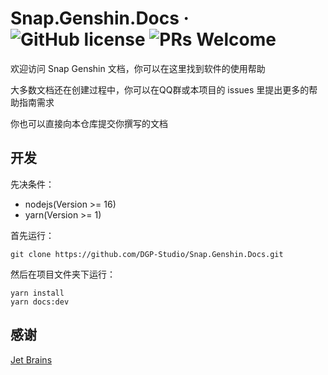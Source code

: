 # Snap.Genshin.Docs &middot; ![GitHub license](https://img.shields.io/badge/license-MIT-blue.svg) ![PRs Welcome](https://img.shields.io/badge/PRs-welcome-brightgreen.svg)

欢迎访问 Snap Genshin 文档，你可以在这里找到软件的使用帮助

大多数文档还在创建过程中，你可以在QQ群或本项目的 issues 里提出更多的帮助指南需求

你也可以直接向本仓库提交你撰写的文档

## 开发

先决条件：
- nodejs(Version >= 16)
- yarn(Version >= 1)

首先运行：
```git
git clone https://github.com/DGP-Studio/Snap.Genshin.Docs.git
```

然后在项目文件夹下运行：

```yarn
yarn install
yarn docs:dev
```

## 感谢

[Jet Brains](https://www.jetbrains.com/zh-cn/community/opensource/#support)
